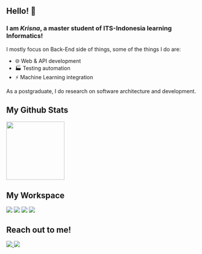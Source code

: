 ## Hello! 👋

<!--
**putukrisna6/putukrisna6** is a ✨ _special_ ✨ repository because its `README.md` (this file) appears on your GitHub profile.

Here are some ideas to get you started:

- 🔭 I’m currently working on ...
- 🌱 I’m currently learning ...
- 👯 I’m looking to collaborate on ...
- 🤔 I’m looking for help with ...
- 💬 Ask me about ...
- 📫 How to reach me: ...
- 😄 Pronouns: ...
- ⚡ Fun fact: ...
-->


### I am _Krisna_, a master student of ITS-Indonesia learning Informatics!
I mostly focus on Back-End side of things, some of the things I do are:
- 🌐 Web & API development
- 🏭 Testing automation
- ⚡ Machine Learning integration

As a postgraduate, I do research on software architecture and development. 

## My Github Stats
<div>
  <img height=154 src="https://github-readme-stats.vercel.app/api/top-langs/?username=putukrisna6&layout=compact&hide_border=true&hide=html,css,blade&theme=onedark&langs_count=6"/>
</div>

## My Workspace
<div>
  <img src="https://img.shields.io/badge/windows-%230078D6.svg?&style=for-the-badge&logo=windows&logoColor=white" />
  <img src="https://img.shields.io/badge/intel-core%20i5%2010400f-%230071C5.svg?&style=for-the-badge&logo=intel&logoColor=white" />
  <img src="https://img.shields.io/badge/RAM-16GB-%230071C5.svg?&style=for-the-badge&logoColor=white" />
  <img src="https://img.shields.io/badge/nvidia-rtx%203060Ti-%2376B900.svg?&style=for-the-badge&logo=nvidia&logoColor=white" />
</div>

## Reach out to me!
<div>
    <a href="https://www.linkedin.com/in/putu-krisna-andyartha/">
    <img src="https://img.shields.io/badge/linkedin-%230077B5.svg?&style=for-the-badge&logo=linkedin&logoColor=white" />
  </a>
  <a href="https://twitter.com/notKrisna">
    <img src="https://img.shields.io/badge/Twitter-1DA1F2?style=for-the-badge&logo=twitter&logoColor=white" />        
  </a>
</div>
